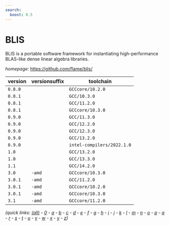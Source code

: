 ```yaml
---
search:
  boost: 0.5
---
```

# BLIS

BLIS is a portable software framework for instantiating high-performance BLAS-like dense linear algebra libraries.

*homepage*: <https://github.com/flame/blis/>

version | versionsuffix | toolchain
--------|---------------|----------
``0.8.0`` |  | ``GCCcore/10.2.0``
``0.8.1`` |  | ``GCC/10.3.0``
``0.8.1`` |  | ``GCC/11.2.0``
``0.8.1`` |  | ``GCCcore/10.3.0``
``0.9.0`` |  | ``GCC/11.3.0``
``0.9.0`` |  | ``GCC/12.2.0``
``0.9.0`` |  | ``GCC/12.3.0``
``0.9.0`` |  | ``GCC/13.2.0``
``0.9.0`` |  | ``intel-compilers/2022.1.0``
``1.0`` |  | ``GCC/13.2.0``
``1.0`` |  | ``GCC/13.3.0``
``1.1`` |  | ``GCC/14.2.0``
``3.0`` | ``-amd`` | ``GCCcore/10.3.0``
``3.0.1`` | ``-amd`` | ``GCC/11.2.0``
``3.0.1`` | ``-amd`` | ``GCCcore/10.2.0``
``3.0.1`` | ``-amd`` | ``GCCcore/10.3.0``
``3.1`` | ``-amd`` | ``GCCcore/11.2.0``


*(quick links: [(all)](../index.md) - [0](../0/index.md) - [a](../a/index.md) - [b](../b/index.md) - [c](../c/index.md) - [d](../d/index.md) - [e](../e/index.md) - [f](../f/index.md) - [g](../g/index.md) - [h](../h/index.md) - [i](../i/index.md) - [j](../j/index.md) - [k](../k/index.md) - [l](../l/index.md) - [m](../m/index.md) - [n](../n/index.md) - [o](../o/index.md) - [p](../p/index.md) - [q](../q/index.md) - [r](../r/index.md) - [s](../s/index.md) - [t](../t/index.md) - [u](../u/index.md) - [v](../v/index.md) - [w](../w/index.md) - [x](../x/index.md) - [y](../y/index.md) - [z](../z/index.md))*

